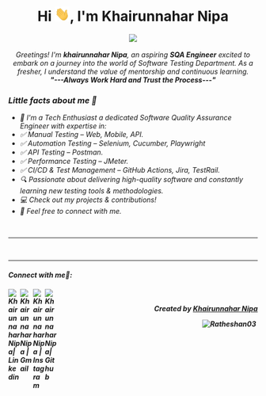 

<h1 align="center">Hi <img src="https://raw.githubusercontent.com/ABSphreak/ABSphreak/master/gifs/Hi.gif" width="30px">, I'm Khairunnahar Nipa</h1>
<p align="center">
  <a href="https://github.com/itsnipa"><img src="https://readme-typing-svg.herokuapp.com?lines=Software+Quality+Assurance+Engineer;Aspiring+Learner&center=true&width=500&height=50"></a>
</p>

<p align="center">
  <em>
Greetings! I'm  <b>khairunnahar Nipa</b>, an aspiring <b>SQA Engineer</b> excited to embark on a journey into the
world of Software Testing Department. As a fresher, I understand the value of mentorship and continuous
learning.
  <br>
  <b><i>"---Always Work Hard and Trust the Process---"</i></b>
</p>

<h3>Little facts about me 🧑</h3>

- 🧞 I'm a Tech Enthusiast a dedicated Software Quality Assurance Engineer with expertise in:
- ✅ Manual Testing – Web, Mobile, API.
- ✅ Automation Testing – Selenium, Cucumber, Playwright
- ✅ API Testing – Postman.
- ✅ Performance Testing – JMeter.
- ✅ CI/CD & Test Management – GitHub Actions, Jira, TestRail.
- 🔍 Passionate about delivering high-quality software and constantly learning new testing tools & methodologies.
- 💻 Check out my projects & contributions!
- 📩 Feel free to connect with me.
<br>

---

<br>

---

<h4> Connect with me🤝: <h4>
  </hr>
  <a href="https://www.linkedin.com/in/khairunnaharnipa">
   <img align="left" alt="Khairunnahar Nipa| Linkedin" width="24px" src="https://www.vectorlogo.zone/logos/linkedin/linkedin-icon.svg" />
  </a>
  <a href="itsnipa16@gmail.com">
    <img align="left" alt="Khairunnahar Nipa | Gmail" width="26px" src="https://www.vectorlogo.zone/logos/gmail/gmail-icon.svg" />
  </a>
  <a href="https://www.instagram.com/ashik.ahmed72">
    <img align="left" alt="Khairunnahar Nipa | Instagram" width="24px" src="https://www.vectorlogo.zone/logos/instagram/instagram-icon.svg" />
  </a>
   <a href="https://www.facebook.com/soptorshi.soptika.5?mibextid=ZbWKwL">
    <img align="left" alt="Khairunnahar Nipa| Github" width="26px" src="https://www.vectorlogo.zone/logos/facebook/facebook-tile.svg" />
  </a>
  
  <br>
  
<p align="right" > Created by <a href="https://github.com/ashiq72">Khairunnahar Nipa</a></p>
<p align="right" > <img src="https://komarev.com/ghpvc/?username=Ratheshan03&label=Profile%20views&color=0e75b6&style=flat" alt="Ratheshan03" /> </p>


